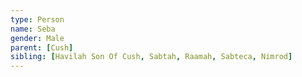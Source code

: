 ```yaml
---
type: Person
name: Seba
gender: Male
parent: [Cush]
sibling: [Havilah Son Of Cush, Sabtah, Raamah, Sabteca, Nimrod]
---
```

